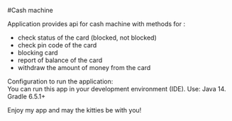 #Cash machine  

Application provides api for cash machine with methods for :  
 - check status of the card (blocked, not blocked)  
 - check pin code of the card  
 - blocking card  
 - report of balance of the card
 - withdraw the amount of money from the card

Configuration to run the application:  
You can run this app in your development environment (IDE).
Use: Java 14. Gradle 6.5.1+  


Enjoy my app and may the kitties be with you!